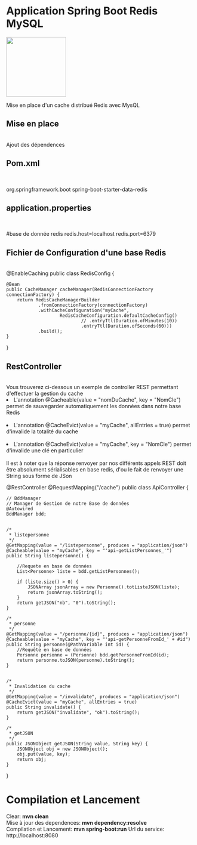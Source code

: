 <h1>Application Spring Boot Redis MySQL</h1>
<img src="https://upload.wikimedia.org/wikipedia/fr/thumb/6/6b/Redis_Logo.svg/701px-Redis_Logo.svg.png?20190421180155" height=160px>
<p>
Mise en place d'un cache distribué Redis avec MysQL
</p>
<h2>Mise en place</h2><br>
Ajout des dépendences<br>
<h2>Pom.xml</h2><br>
<p>
<dependency>
  <groupId>org.springframework.boot</groupId>
 <artifactId>spring-boot-starter-data-redis</artifactId>
</dependency>

<h2>application.properties</h2><br>
<p>
#base de donnée redis
redis.host=localhost
redis.port=6379
</p>
<h2>Fichier de Configuration d'une base Redis</h2><br>
@EnableCaching
public class RedisConfig {
 
    @Bean
    public CacheManager cacheManager(RedisConnectionFactory connectionFactory) {
        return RedisCacheManagerBuilder
                .fromConnectionFactory(connectionFactory)
                .withCacheConfiguration("myCache",
                        RedisCacheConfiguration.defaultCacheConfig()
                                // .entryTtl(Duration.ofMinutes(10))
                                .entryTtl(Duration.ofSeconds(60)))
                .build();
    }
 
}
<h2>RestController</h2><br>
Vous trouverez ci-dessous un exemple de controller REST permettant d'effectuer la gestion du cache
<li>L'annotation  @Cacheable(value = "nomDuCache", key = "NomCle") permet de sauvegarder automatiquement les données dans notre base Redis</li><br>
<li>L'annotation  @CacheEvict(value = "myCache", allEntries = true) permet d'invalide la totalité du cache</li><br>
<li>L'annotation  @CacheEvict(value = "myCache", key = "NomCle") permet d'invalide une clé en particulier</li><br>
Il est à noter que la réponse renvoyer par nos différents appels REST doit être absolument sérialisables en base redis, d'ou le fait de renvoyer une String sous forme de JSon

<p>

@RestController
@RequestMapping("/cache")
public class ApiController {
 
    // BddManager
    // Manager de Gestion de notre Base de données
    @Autowired
    BddManager bdd;
 
     
    /*
     * listepersonne
     */
    @GetMapping(value = "/listepersonne", produces = "application/json")
    @Cacheable(value = "myCache", key = "'api-getListPersonnes_'")
    public String listepersonne() {
         
        //Requete en base de données
        List<Personne> liste = bdd.getListPersonnes();
         
        if (liste.size() > 0) {
            JSONArray jsonArray = new Personne().totListeJSON(liste);
            return jsonArray.toString();
        }
        return getJSON("nb", "0").toString();
    }
 
    /*
     * personne
     */
    @GetMapping(value = "/personne/{id}", produces = "application/json")
    @Cacheable(value = "myCache", key = "'api-getPersonneFromId_' + #id")
    public String personne(@PathVariable int id) {
        //Requête en base de données
        Personne personne = (Personne) bdd.getPersonneFromId(id);
        return personne.toJSON(personne).toString();
    }
 
     
    /*
     * Invalidation du cache
     */
    @GetMapping(value = "/invalidate", produces = "application/json")
    @CacheEvict(value = "myCache", allEntries = true)
    public String invalidate() {
        return getJSON("invalidate", "ok").toString();
    }
 
    /*
     * getJSON
     */
    public JSONObject getJSON(String value, String key) {
        JSONObject obj = new JSONObject();
        obj.put(value, key);
        return obj;
    }
 
}

</p>

<h1>Compilation et Lancement</h1>
<p>
Clear: <b>mvn clean</b><br>
Mise à jour des dependences: <b>mvn dependency:resolve</b><br>
Compilation et Lancement: <b>mvn spring-boot:run</b>
Url du service: http://localhost:8080<br>  
</p>
